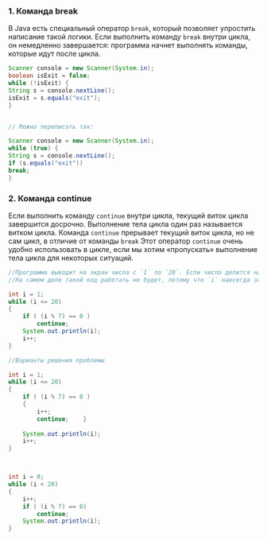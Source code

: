 

### 1. Команда break 

В Java есть специальный оператор `break`, который позволяет упростить написание такой логики. Если выполнить команду `break` внутри цикла, он немедленно завершается: программа начнет выполнять команды, которые идут после цикла. 


```Java
Scanner console = new Scanner(System.in); 
boolean isExit = false;
while (!isExit) { 
String s = console.nextLine(); 
isExit = s.equals("exit"); 
}


// Можно переписать так:

Scanner console = new Scanner(System.in);
while (true) {
String s = console.nextLine();
if (s.equals("exit")) 
break; 
}
```


### 2. Команда continue

Если выполнить команду `continue` внутри цикла, текущий виток цикла завершится досрочно.
Выполнение тела цикла один раз называется витком цикла. Команда `continue` прерывает текущий виток цикла, но не сам цикл, в отличие от команды `break`
Этот оператор `continue` очень удобно использовать в цикле, если мы хотим «пропускать» выполнение тела цикла для некоторых ситуаций.


```Java
//Программа выводит на экран числа с `1` по `20`. Если число делится на `7` (остаток от деления на `7` равен `0`), вывод на экран пропускается.
//На самом деле такой код работать не будет, потому что `i` навсегда застынет на цифре `7`. Ведь вызов `continue` привел к тому, что пропустились две команды — `System.out.println(i)` и `i++`. Поэтому достигнув значения `7`, переменная `i` перестанет меняться, и цикл будет выполняться вечно.

int i = 1;  
while (i <= 20)  
{  
    if ( (i % 7) == 0 )  
        continue;  
    System.out.println(i);  
    i++;  
}
```


```Java
//Варианты решения проблемы

int i = 1;  
while (i <= 20)  
{  
    if ( (i % 7) == 0 )  
    {  
        i++;  
        continue;    }  
  
    System.out.println(i);  
    i++;  
}



int i = 0;  
while (i < 20)  
{  
    i++;  
    if ( (i % 7) == 0)  
        continue;  
    System.out.println(i);  
}
```